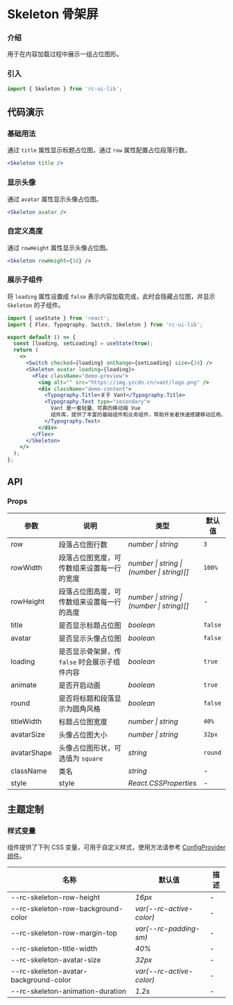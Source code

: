 # Skeleton 骨架屏

### 介绍

用于在内容加载过程中展示一组占位图形。

### 引入

```js
import { Skeleton } from 'rc-ui-lib';
```

## 代码演示

### 基础用法

通过 `title` 属性显示标题占位图，通过 `row` 属性配置占位段落行数。

```jsx
<Skeleton title />
```

### 显示头像

通过 `avatar` 属性显示头像占位图。

```jsx
<Skeleton avatar />
```

### 自定义高度

通过 `rowHeight` 属性显示头像占位图。

```jsx
<Skeleton rowHeight={10} />
```

### 展示子组件

将 `loading` 属性设置成 `false` 表示内容加载完成，此时会隐藏占位图，并显示 `Skeleton` 的子组件。

```jsx
import { useState } from 'react';
import { Flex, Typography, Switch, Skeleton } from 'rc-ui-lib';

export default () => {
  const [loading, setLoading] = useState(true);
  return (
    <>
      <Switch checked={loading} onChange={setLoading} size={24} />
      <Skeleton avatar loading={loading}>
        <Flex className="demo-preview">
          <img alt="" src="https://img.yzcdn.cn/vant/logo.png" />
          <div className="demo-content">
            <Typography.Title>关于 Vant</Typography.Title>
            <Typography.Text type="secondary">
              Vant 是一套轻量、可靠的移动端 Vue
              组件库，提供了丰富的基础组件和业务组件，帮助开发者快速搭建移动应用。
            </Typography.Text>
          </div>
        </Flex>
      </Skeleton>
    </>
  );
};
```

## API

### Props

| 参数 | 说明 | 类型 | 默认值 |
| --- | --- | --- | --- |
| row | 段落占位图行数 | _number \| string_ | `3` |
| rowWidth | 段落占位图宽度，可传数组来设置每一行的宽度 | _number \| string \|<br/>(number \| string)[]_ | `100%` |
| rowHeight | 段落占位图高度，可传数组来设置每一行的高度 | _number \| string \|<br/>(number \| string)[]_ | - |
| title | 是否显示标题占位图 | _boolean_ | `false` |
| avatar | 是否显示头像占位图 | _boolean_ | `false` |
| loading | 是否显示骨架屏，传 `false` 时会展示子组件内容 | _boolean_ | `true` |
| animate | 是否开启动画 | _boolean_ | `true` |
| round | 是否将标题和段落显示为圆角风格 | _boolean_ | `false` |
| titleWidth | 标题占位图宽度 | _number \| string_ | `40%` |
| avatarSize | 头像占位图大小 | _number \| string_ | `32px` |
| avatarShape | 头像占位图形状，可选值为 `square` | _string_ | `round` |
| className | 类名 | _string_ | - |
| style | style | _React.CSSProperties_ | - |

## 主题定制

### 样式变量

组件提供了下列 CSS 变量，可用于自定义样式，使用方法请参考 [ConfigProvider 组件](#/zh-CN/config-provider)。

| 名称                                  | 默认值                   | 描述 |
| ------------------------------------- | ------------------------ | ---- |
| --rc-skeleton-row-height              | _16px_                   | -    |
| --rc-skeleton-row-background-color    | _var(--rc-active-color)_ | -    |
| --rc-skeleton-row-margin-top          | _var(--rc-padding-sm)_   | -    |
| --rc-skeleton-title-width             | _40%_                    | -    |
| --rc-skeleton-avatar-size             | _32px_                   | -    |
| --rc-skeleton-avatar-background-color | _var(--rc-active-color)_ | -    |
| --rc-skeleton-animation-duration      | _1.2s_                   | -    |
